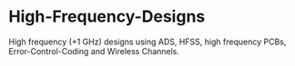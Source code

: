 # High-Frequency-Designs
High frequency (+1 GHz) designs using ADS, HFSS, high frequency PCBs, Error-Control-Coding and Wireless Channels.
